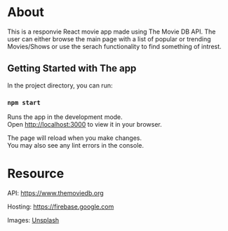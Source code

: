 # About
This is a responvie React movie app made using The Movie DB API. The user can either browse the main
page with a list of popular or trending Movies/Shows or use the serach functionality to find something of intrest.
## Getting Started with The app

In the project directory, you can run:

### `npm start`

Runs the app in the development mode.\
Open [http://localhost:3000](http://localhost:3000) to view it in your browser.

The page will reload when you make changes.\
You may also see any lint errors in the console.
# Resource

API: https://www.themoviedb.org

Hosting: https://firebase.google.com

Images: [Unsplash](https://unsplash.com)

